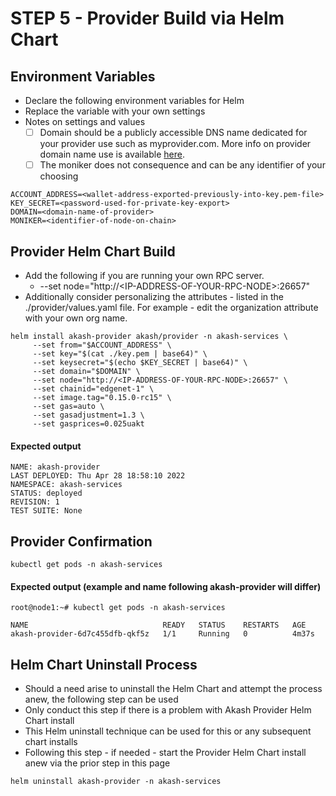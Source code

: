 # STEP 5 - Provider Build via Helm Chart

## **Environment Variables**

* Declare the following environment variables for Helm
* Replace the variable  with your own settings
* Notes on settings and values
  * [ ] Domain should be a publicly accessible DNS name dedicated for your provider use such as myprovider.com.  More info on provider domain name use is available [here](broken-reference).
  * [ ] The moniker does not consequence and can be any identifier of your choosing

```
ACCOUNT_ADDRESS=<wallet-address-exported-previously-into-key.pem-file>
KEY_SECRET=<password-used-for-private-key-export>
DOMAIN=<domain-name-of-provider>
MONIKER=<identifier-of-node-on-chain>
```

## **Provider Helm Chart Build**



* Add the following if you are running your own RPC server.&#x20;
  * \--set node="http://\<IP-ADDRESS-OF-YOUR-RPC-NODE>:26657"
* Additionally consider personalizing the attributes - listed in the ./provider/values.yaml file.  For example - edit the organization attribute with your own org name.

```
helm install akash-provider akash/provider -n akash-services \
     --set from="$ACCOUNT_ADDRESS" \
     --set key="$(cat ./key.pem | base64)" \
     --set keysecret="$(echo $KEY_SECRET | base64)" \
     --set domain="$DOMAIN" \
     --set node="http://<IP-ADDRESS-OF-YOUR-RPC-NODE>:26657" \
     --set chainid="edgenet-1" \
     --set image.tag="0.15.0-rc15" \
     --set gas=auto \
     --set gasadjustment=1.3 \
     --set gasprices=0.025uakt
```

#### **Expected output**

```
NAME: akash-provider
LAST DEPLOYED: Thu Apr 28 18:58:10 2022
NAMESPACE: akash-services
STATUS: deployed
REVISION: 1
TEST SUITE: None
```

## **Provider Confirmation**

```
kubectl get pods -n akash-services
```

#### **Expected output (example and name following akash-provider will differ)**

```
root@node1:~# kubectl get pods -n akash-services

NAME                              READY   STATUS    RESTARTS   AGE
akash-provider-6d7c455dfb-qkf5z   1/1     Running   0          4m37s
```



## Helm Chart Uninstall Process

* Should a need arise to uninstall the Helm Chart and attempt the process anew, the following step can be used
* Only conduct this step if there is a problem with Akash Provider Helm Chart install
* This Helm uninstall technique can be used for this or any subsequent chart installs
* Following this step - if needed - start the Provider Helm Chart install anew via the prior step in this page

```
helm uninstall akash-provider -n akash-services
```
